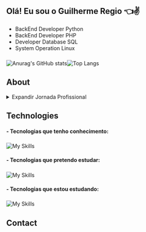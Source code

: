 ## Olá! Eu sou o Guilherme Regio :point_left::v:

* BackEnd Developer Python 
* BackEnd Developer PHP 
* Developer Database SQL
* System Operation Linux

###

![Anurag's GitHub stats](https://github-readme-stats.vercel.app/api?username=Guilherme-Regio&show_icons=true&theme=github_dark)![Top Langs](https://github-readme-stats.vercel.app/api/top-langs/?username=Guilherme-Regio&hide_progress=true)

## About

<details>
  <summary>Expandir Jornada Profissional</summary>
  ###
  
  Iniciei minha jornada profissional na RD Saúde em setembro de 2019 como aprendiz na equipe de Service Desk do ambiente corporativo. Durante a pandemia de COVID-19, destaquei-me em um projeto de rollout urgente, convertendo sistemas de desktop para notebooks para facilitar o trabalho remoto, uma mudança crítica para a continuidade das operações da empresa. Em fevereiro de 2021, fui contratado como terceirizado, adicionando ao meu portfólio a gestão de admissão de novos funcionários e o desenvolvimento do portal "SSU Online". Esse projeto foi um marco na minha carreira, pois comecei a trabalhar com PHP e MySQL, e evolui para o uso do framework Laravel, mergulhando também no mundo do Linux e suas aplicações em servidores.

  Em setembro de 2023, avancei para a equipe de Gestão de Ativos e Inovações, onde minha responsabilidade expandiu-se para o desenvolvimento avançado de rotinas operacionais. Implementei e gerenciei projetos como ALIVESCAN, que verifica dispositivos ativos na rede; REPOSYNC, uma rotina de sincronização de repositórios; e PULSEMANAGER, um gerenciador de status de serviços, todos escritos em Python e integrados com um sistema de monitoramento em tempo real.

  Atualmente, além de gerenciar essas rotinas, sou responsável por um portal web robusto que administra filiais, ativos e endpoints, utilizando PHP, Laravel e MySQL. Também desenvolvi scripts de automação para sistemas operacionais Linux e Windows, que otimizam a instalação e configuração de dispositivos em nossas filiais. No meu tempo livre, continuo a buscar atualizações profissionais por meio de cursos e treinamentos, sempre visando a excelência e a inovação tecnológica no ambiente de trabalho.

</details>

## Technologies

#### - Tecnologias que tenho conhecimento:
###
 ![My Skills](https://skillicons.dev/icons?i=py,php,laravel,mysql,docker,django&perline=6)

#### - Tecnologias que pretendo estudar:
###
 ![My Skills](https://skillicons.dev/icons?i=java,perl,ruby&perline=6)

#### - Tecnologias que estou estudando:
###
 ![My Skills](https://skillicons.dev/icons?i=git&perline=6)

## Contact


